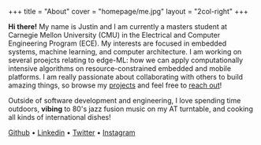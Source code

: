 +++
title = "About"
cover = "homepage/me.jpg"
layout = "2col-right"
+++

**Hi there!** My name is Justin and I am currently a masters student at Carnegie Mellon University (CMU) in the Electrical and Computer Engineering Program (ECE).
My interests are focused in embedded systems, machine learning, and computer architecture.
I am working on several proejcts relating to edge-ML: how we can apply computationally intensive algorithms on resource-constrained embedded and mobile platforms.
I am really passionate about collaborating with others to build amazing things, so browse my [projects](/projects) and feel free to [reach out](#contact)!

Outside of software development and engineering, I love spending time outdoors, __vibing__ to 80's jazz fusion music on my AT turntable, and cooking all kinds of international dishes!

[Github](https://github.com/justinnuwin) • [Linkedin](https://www.linkedin.com/in/justinnuwin/) • [Twitter](https://twitter.com/justinnuwin) • [Instagram](https://instagram.com/justinnuwin)

